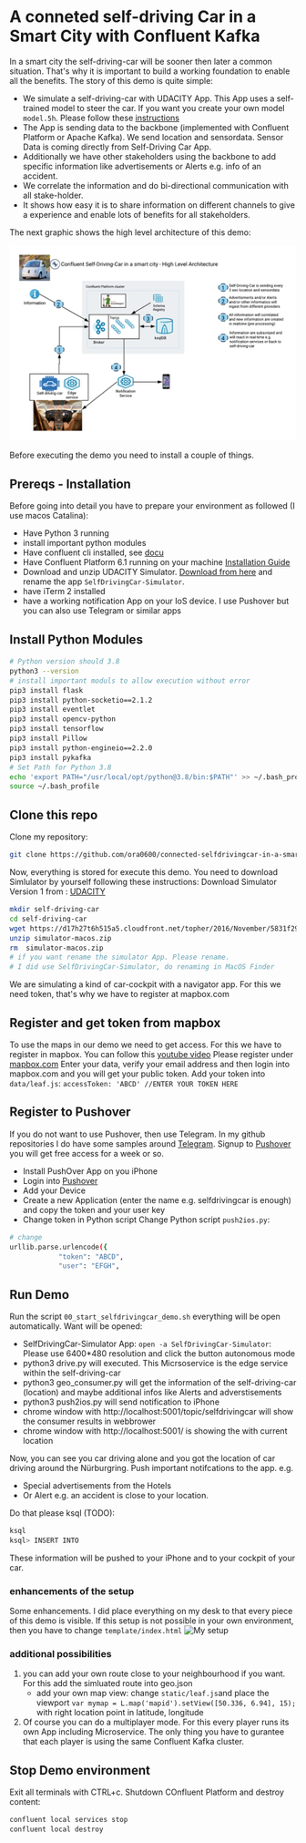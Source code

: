 # A conneted self-driving Car in a Smart City with Confluent Kafka
In a smart city the self-driving-car will be sooner then later a common situation. That's why it is important to build a working foundation to enable all the benefits.
The story of this demo is quite simple:
* We simulate a self-driving-car with UDACITY App. This App uses a self-trained model to steer the car. If you want you create your own model `model.5h`. Please follow these [instructions](createModel/Readme.md)
* The App is sending data to the backbone (implemented with Confluent Platform or Apache Kafka). We send location and sensordata. Sensor Data is coming directly from Self-Driving Car App.
* Additionally we have other stakeholders using the backbone to add specific information like advertisements or Alerts e.g. info of an accident. 
* We correlate the information and do bi-directional communication with all stake-holder.
* It shows how easy it is to share information on different channels to give a experience and enable lots of benefits for all stakeholders. 

The next graphic shows the high level architecture of this demo:

![Architecture](images/self-driving-car-demo-architecture.png)

Before executing the demo you need to install a couple of things.

## Prereqs - Installation
Before going into detail you have to prepare your environment as followed (I use macos Catalina):
* Have Python 3 running
* install important python modules
* Have confluent cli installed, see [docu](https://docs.confluent.io/confluent-cli/current/installing.html)
* Have Confluent Platform 6.1 running on your machine [Installation Guide](https://docs.confluent.io/platform/current/installation/installing_cp/zip-tar.html#prod-kafka-cli-install)
* Download and unzip UDACITY Simulator. [Download from here](https://github.com/udacity/self-driving-car-sim) and rename the app `SelfDrivingCar-Simulator`.
* have iTerm 2 installed
* have a working notification App on your IoS device. I use Pushover but you can also use Telegram or similar apps

## Install Python Modules
```bash
# Python version should 3.8
python3 --version
# install important moduls to allow execution without error
pip3 install flask
pip3 install python-socketio==2.1.2
pip3 install eventlet
pip3 install opencv-python
pip3 install tensorflow
pip3 install Pillow
pip3 install python-engineio==2.2.0
pip3 install pykafka
# Set Path for Python 3.8
echo 'export PATH="/usr/local/opt/python@3.8/bin:$PATH"' >> ~/.bash_profile
source ~/.bash_profile
```
## Clone this repo
Clone my repository:
```bash
git clone https://github.com/ora0600/connected-selfdrivingcar-in-a-smartcity-with-Confluent-Kafka.git
```
Now, everything is stored for execute this demo.
You need to download Simlulator by yourself following these instructions:
Download Simulator Version 1 from : [UDACITY](https://github.com/udacity/self-driving-car-sim)
```bash
mkdir self-driving-car
cd self-driving-car
wget https://d17h27t6h515a5.cloudfront.net/topher/2016/November/5831f290_simulator-macos/simulator-macos.zip
unzip simulator-macos.zip 
rm  simulator-macos.zip 
# if you want rename the simulator App. Please rename.
# I did use SelfDrivingCar-Simulator, do renaming in MacOS Finder
```
We are simulating a kind of car-cockpit with a navigator app. For this we need token, that's why we have to register at mapbox.com

## Register and get token from mapbox
To use the maps in our demo we need to get access. For this we have to register in mapbox.
You can follow this [youtube video](https://www.youtube.com/watch?v=vD9Ic8KqEDw)
Please register under [mapbox.com](https://account.mapbox.com/auth/signin/?route-to=%22https://account.mapbox.com/access-tokens/%22)
Enter your data, verify your email address and then login into mapbox.com and you will get your public token.
Add your token into `data/leaf.js`: `accessToken: 'ABCD' //ENTER YOUR TOKEN HERE`

## Register to Pushover
If you do not want to use Pushover, then use Telegram. In my github repositories I do have some samples around [Telegram](https://github.com/ora0600/apache-kafka-as-a-service-by-confluent/tree/master/webinar1).
Signup to [Pushover](https://pushover.net/login) you will get free access for a week or so.
* Install PushOver App on you iPhone
* Login into [Pushover](https://pushover.net/login)
* Add your Device
* Create a new Application (enter the name e.g. selfdrivingcar is enough) and copy the token and your user key
* Change token in Python script
Change Python script `push2ios.py`:
```bash
# change 
urllib.parse.urlencode({
            "token": "ABCD",
            "user": "EFGH",
```

## Run Demo

Run the script `00_start_selfdrivingcar_demo.sh` everything will be open automatically.
Want will be opened:
*  SelfDrivingCar-Simulator App: `open -a SelfDrivingCar-Simulator`: Please use 6400*480 resolution and click the button autonomous mode
* python3 drive.py will executed. This Micrsoservice is the edge service within the self-driving-car
* python3 geo_consumer.py will get the information of the self-driving-car (location) and maybe additional infos like Alerts and adverstisements
* python3 push2ios.py will send notification to iPhone 
* chrome window with http://localhost:5001/topic/selfdrivingcar will show the consumer results in webbrower
* chrome window with http://localhost:5001/ is showing the with current location

Now, you can see you car driving alone and you got the location of car driving around the Nürburgring.
Push important notifcations to the app. e.g.
* Special advertisements from the Hotels
* Or Alert e.g. an accident is close to your location.

Do that please ksql (TODO):
```bash
ksql
ksql> INSERT INTO
```

These information will be pushed to your iPhone and to your cockpit of your car.

### enhancements of the setup
Some enhancements. I did place everything on my desk to that every piece of this demo is visible. If this setup is not possible in your own environment, then you have to change `template/index.html`
![My setup](images/my_setup.png)


### additional possibilities

1. you can add your own route close to your neighbourhood if you want. For this add the simluated route into geo.json
    * add your own map view: change `static/leaf.js`and place the viewport `var mymap = L.map('mapid').setView([50.336, 6.94], 15);` with right location point in latitude, longitude
2. Of course you can do a multiplayer mode. For this every player runs its own App including Microservice. The only thing you have to gurantee that each player is using the same Confluent Kafka cluster.

## Stop Demo environment

Exit all terminals with CTRL+c.
Shutdown COnfluent Platform and destroy content:
```bash
confluent local services stop
confluent local destroy
```